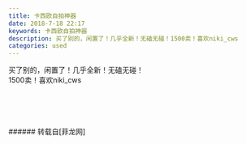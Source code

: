 ```yaml
---
title: 卡西欧自拍神器
date: 2018-7-18 22:17
keywords: 卡西欧自拍神器
description: 买了别的，闲置了！几乎全新！无磕无碰！1500卖！喜欢niki_cws
categories: used
---
```

<td class="t_f" id="postmessage_1526700">

买了别的，闲置了！几乎全新！无磕无碰！<br/>
1500卖！喜欢niki_cws<br/>
<img alt="" border="0" class="zoom" data-cf-modified-8a3d7323431621a863dd3647-="" file="http://www.flw.ph/data/appbyme/upload/image/201807/18/gLdMHSHjwERQ.jpg" id="aimg_jfQuq" lazyloadthumb="1" onclick="" onmouseover="" src="http://www.flw.ph/data/appbyme/upload/image/201807/18/gLdMHSHjwERQ.jpg"/><br/>
<br/>
<img alt="" border="0" class="zoom" data-cf-modified-8a3d7323431621a863dd3647-="" file="http://www.flw.ph/data/appbyme/upload/image/201807/18/ZdyAAy5yB59r.jpg" id="aimg_utyhp" lazyloadthumb="1" onclick="" onmouseover="" src="http://www.flw.ph/data/appbyme/upload/image/201807/18/ZdyAAy5yB59r.jpg"/><br/>
<br/>
<img alt="" border="0" class="zoom" data-cf-modified-8a3d7323431621a863dd3647-="" file="http://www.flw.ph/data/appbyme/upload/image/201807/18/YPJoeZFJQMoz.jpg" id="aimg_UGj0J" lazyloadthumb="1" onclick="" onmouseover="" src="http://www.flw.ph/data/appbyme/upload/image/201807/18/YPJoeZFJQMoz.jpg"/><br/>
<br/>
<img alt="" border="0" class="zoom" data-cf-modified-8a3d7323431621a863dd3647-="" file="http://www.flw.ph/data/appbyme/upload/image/201807/18/OpCUqy0PcD4o.jpg" id="aimg_T1x71" lazyloadthumb="1" onclick="" onmouseover="" src="http://www.flw.ph/data/appbyme/upload/image/201807/18/OpCUqy0PcD4o.jpg"/><br/>
<br/>
</td>
###### 转载自[菲龙网]